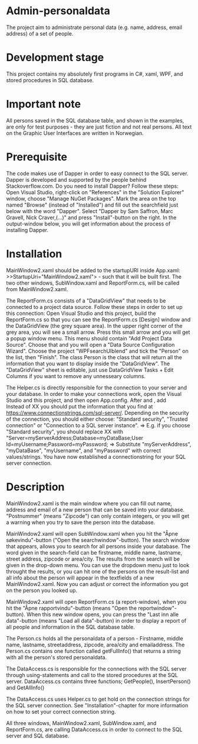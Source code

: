 # Admin-personaldata
The project aim to administrate personal data (e.g. name, address, email address) of a set of people.

# Development stage
This project contains my absolutely first programs in C#, xaml, WPF, and stored procedures in SQL database.

# Important note
All persons saved in the SQL database table, and shown in the examples, are only for test purposes - they are just fiction and not real persons. All text on the Graphic User Interfaces are written in Norwegian.  

# Prerequisite
The code makes use of Dapper in order to easy connect to the SQL server. Dapper is developed and supported by the people behind Stackoverflow.com. 
Do you need to install Dapper? Follow these steps: Open Visual Studio, right-click on "References" in the "Solution Explorer" window, choose "Manage NuGet Packages". Mark the area on the top named "Browse" (instead of "Installed") and fill out the searchfield just below with the word "Dapper". Select "Dapper by Sam Saffron, Marc Gravell, Nick Craver,(...)" and press "Install"-button on the right. In the output-window below, you will get information about the process of installing Dapper.   

# Installation
MainWindow2.xaml should be added to the startupURI inside App.xaml: >>StartupUri="MainWindow2.xaml"> - such that it will be built first. The two other windows, SubWindow.xaml and ReportForm.cs, will be called from MainWindow2.xaml. 

The ReportForm.cs consists of a "DataGridView" that needs to be connected to a project data source. Follow these steps in order to set up this connection: Open Visual Studio and this project, build the ReportForm.cs so that you can see the ReportForm.cs [Design] window and the DataGridView (the grey square area). In the upper right corner of the grey area, you will see a small arrow. Press this small arrow and you will get a popup window menu. This menu should contain "Add Project Data Source". Choose that and you will open a "Data Source Configuration Wizard". Choose the project "WPFsearchUIblend" and tick the "Person" on the list, then "Finish". The class Person is the class that will return all the information that you want to display inside the "DataGridView". The "DataGridView" sheet is editable, just use DataGridView Tasks + Edit Columns if you want to remove any unnesseary columns.  

The Helper.cs is directly responsible for the connection to your server and your database. In order to make your connections work, open the Visual Studio and this project, and then open App.config. After <configuration> and <startup>, add 
  <connectionStrings>
    <add name="PersonlisteDB" connectionString="XX" providerName="System.Data.SqlClient"/>
   </connectionStrings>      
Instead of XX you should put the information that you find at https://www.connectionstrings.com/sql-server/.
Depending on the security of the connection, you should either choose: "Standard security", "Trusted connection" or "Connection to a SQL server instance". 
  => E.g. if you choose "Standard security", you should replace XX with "Server=myServerAddress;Database=myDataBase;User Id=myUsername;Password=myPassword;
  => Substitute "myServerAddress", "myDataBase", "myUsername", and "myPassword" with correct values/strings. 
You have now established a connectionstring for your SQL server connection.
  
# Description
MainWindow2.xaml is the main window where you can fill out name, address and email of a new person that can be saved into your database. "Postnummer" (means "Zipcode") can only contain integers, or you will get a warning when you try to save the person into the database.

MainWindow2.xaml will open SubWindow.xaml when you hit the "Åpne søkevindu"-button ("Open the searchwindow"-button). The search window that appears, allows you to search for all persons inside your database. The word given in the search-field can be firstname, middle name, lastname, street address, zipcode or area/city. The results from the search will be given in the drop-down menu. You can use the dropdown menu just to look throught the results, or you can hit one of the persons on the result-list and all info about the person will appear in the textfields of a new MainWindow2.xaml. Now you can adjust or correct the information you got on the person you looked up. 

MainWindow2.xaml will open ReportForm.cs (a report-window), when you hit the "Åpne rapportvindu"-button (means "Open the reportwindow"-button). When this new window opens, you can press the "Last inn alle data"-button (means "Load all data"-button) in order to display a report of all people and information in the SQL database table. 

The Person.cs holds all the personaldata of a person - Firstname, middle name, lastname, streetaddress, zipcode, area/city and emailaddress. The Person.cs contains one function called getFullInfo() that returns a string with all the person's stored personaldata.

The DataAccess.cs is responsible for the connections with the SQL server through using-statements and call to the stored procedures at the SQL server. DataAccess.cs contains three functions; GetPeople(), InsertPerson() and GetAllInfo()

The DataAccess.cs uses Helper.cs to get hold on the connection strings for the SQL server connection. See "Installation"-chapter for more information on how to set your correct connection string. 

All three windows, MainWindow2.xaml, SubWindow.xaml, and ReportForm.cs, are calling DataAccess.cs in order to connect to the SQL server and SQL database. 

